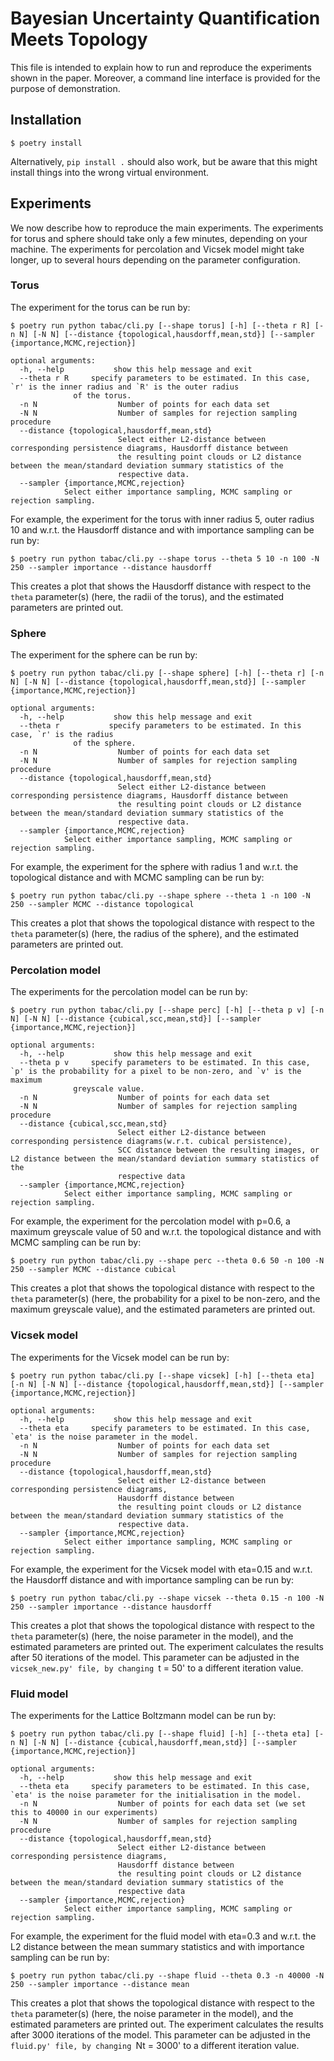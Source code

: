 # Bayesian Uncertainty Quantification Meets Topology

This file is intended to explain how to run and reproduce the
experiments shown in the paper. Moreover, a command line interface
is provided for the purpose of demonstration.

## Installation

```console
$ poetry install
```

Alternatively, `pip install .` should also work, but be aware that this
might install things into the wrong virtual environment.

## Experiments

We now describe how to reproduce the main experiments.
The experiments for torus and sphere should take only a few
minutes, depending on your machine. The experiments for
percolation and Vicsek model might take longer, up to several 
hours depending on the parameter configuration.

### Torus

The experiment for the torus can be run by:

```console
$ poetry run python tabac/cli.py [--shape torus] [-h] [--theta r R] [-n N] [-N N] [--distance {topological,hausdorff,mean,std}] [--sampler {importance,MCMC,rejection}] 

optional arguments:
  -h, --help           show this help message and exit
  --theta r R	  specify parameters to be estimated. In this case, `r' is the inner radius and `R' is the outer radius
  			  of the torus.
  -n N                  Number of points for each data set
  -N N                  Number of samples for rejection sampling procedure
  --distance {topological,hausdorff,mean,std}
                        Select either L2-distance between corresponding persistence diagrams, Hausdorff distance between 
                        the resulting point clouds or L2 distance between the mean/standard deviation summary statistics of the 
                        respective data.
  --sampler {importance,MCMC,rejection}
  			Select either importance sampling, MCMC sampling or rejection sampling.
```

For example, the experiment for the torus with inner radius 5, outer radius 10 and w.r.t. the Hausdorff distance
and with importance sampling can be run by:

```console
$ poetry run python tabac/cli.py --shape torus --theta 5 10 -n 100 -N 250 --sampler importance --distance hausdorff
```

This creates a plot that shows the Hausdorff distance
with respect to the `theta` parameter(s) (here, the radii of the torus),
and the estimated parameters are printed out.

### Sphere

The experiment for the sphere can be run by:

```console
$ poetry run python tabac/cli.py [--shape sphere] [-h] [--theta r] [-n N] [-N N] [--distance {topological,hausdorff,mean,std}] [--sampler {importance,MCMC,rejection}] 

optional arguments:
  -h, --help           show this help message and exit
  --theta r 		  specify parameters to be estimated. In this case, `r' is the radius
  			  of the sphere.
  -n N                  Number of points for each data set
  -N N                  Number of samples for rejection sampling procedure
  --distance {topological,hausdorff,mean,std}
                        Select either L2-distance between corresponding persistence diagrams, Hausdorff distance between 
                        the resulting point clouds or L2 distance between the mean/standard deviation summary statistics of the 
                        respective data.
  --sampler {importance,MCMC,rejection}
  			Select either importance sampling, MCMC sampling or rejection sampling.
```

For example, the experiment for the sphere with radius 1 and w.r.t. the topological distance
and with MCMC sampling can be run by:

```console
$ poetry run python tabac/cli.py --shape sphere --theta 1 -n 100 -N 250 --sampler MCMC --distance topological
```

This creates a plot that shows the topological distance
with respect to the `theta` parameter(s) (here, the radius of the sphere),
and the estimated parameters are printed out.

### Percolation model

The experiments for the percolation model can be run by:

```console
$ poetry run python tabac/cli.py [--shape perc] [-h] [--theta p v] [-n N] [-N N] [--distance {cubical,scc,mean,std}] [--sampler {importance,MCMC,rejection}] 

optional arguments:
  -h, --help           show this help message and exit
  --theta p v	  specify parameters to be estimated. In this case, `p' is the probability for a pixel to be non-zero, and `v' is the maximum
  			  greyscale value.
  -n N                  Number of points for each data set
  -N N                  Number of samples for rejection sampling procedure
  --distance {cubical,scc,mean,std}
                        Select either L2-distance between corresponding persistence diagrams(w.r.t. cubical persistence),
                        SCC distance between the resulting images, or L2 distance between the mean/standard deviation summary statistics of the 
                        respective data
  --sampler {importance,MCMC,rejection}
  			Select either importance sampling, MCMC sampling or rejection sampling.
```

For example, the experiment for the percolation model with p=0.6, a maximum greyscale value of 50 and w.r.t. the topological distance
and with MCMC sampling can be run by:

```console
$ poetry run python tabac/cli.py --shape perc --theta 0.6 50 -n 100 -N 250 --sampler MCMC --distance cubical
```

This creates a plot that shows the topological distance
with respect to the `theta` parameter(s) (here, the probability for a pixel to be non-zero, and the maximum greyscale value),
and the estimated parameters are printed out.

### Vicsek model

The experiments for the Vicsek model can be run by:

```console
$ poetry run python tabac/cli.py [--shape vicsek] [-h] [--theta eta] [-n N] [-N N] [--distance {topological,hausdorff,mean,std}] [--sampler {importance,MCMC,rejection}] 

optional arguments:
  -h, --help           show this help message and exit
  --theta eta	  specify parameters to be estimated. In this case, `eta' is the noise parameter in the model.
  -n N                  Number of points for each data set
  -N N                  Number of samples for rejection sampling procedure
  --distance {topological,hausdorff,mean,std}
                        Select either L2-distance between corresponding persistence diagrams,
                        Hausdorff distance between 
                        the resulting point clouds or L2 distance between the mean/standard deviation summary statistics of the 
                        respective data.
  --sampler {importance,MCMC,rejection}
  			Select either importance sampling, MCMC sampling or rejection sampling.
```

For example, the experiment for the Vicsek model with eta=0.15 and w.r.t. the Hausdorff distance
and with importance sampling can be run by:

```console
$ poetry run python tabac/cli.py --shape vicsek --theta 0.15 -n 100 -N 250 --sampler importance --distance hausdorff
```

This creates a plot that shows the topological distance
with respect to the `theta` parameter(s) (here, the noise parameter in the model),
and the estimated parameters are printed out.
The experiment calculates the results after 50 iterations of the model. This parameter
can be adjusted in the `vicsek_new.py' file, by changing `t = 50' to a different iteration
value.


### Fluid model

The experiments for the Lattice Boltzmann model can be run by:

```console
$ poetry run python tabac/cli.py [--shape fluid] [-h] [--theta eta] [-n N] [-N N] [--distance {cubical,hausdorff,mean,std}] [--sampler {importance,MCMC,rejection}] 

optional arguments:
  -h, --help           show this help message and exit
  --theta eta	  specify parameters to be estimated. In this case, `eta' is the noise parameter for the initialisation in the model.
  -n N                  Number of points for each data set (we set this to 40000 in our experiments)
  -N N                  Number of samples for rejection sampling procedure
  --distance {topological,hausdorff,mean,std}
                        Select either L2-distance between corresponding persistence diagrams,
                        Hausdorff distance between 
                        the resulting point clouds or L2 distance between the mean/standard deviation summary statistics of the 
                        respective data
  --sampler {importance,MCMC,rejection}
  			Select either importance sampling, MCMC sampling or rejection sampling.
```

For example, the experiment for the fluid model with eta=0.3 and w.r.t. the L2 distance between the mean summary statistics
and with importance sampling can be run by:

```console
$ poetry run python tabac/cli.py --shape fluid --theta 0.3 -n 40000 -N 250 --sampler importance --distance mean
```

This creates a plot that shows the topological distance
with respect to the `theta` parameter(s) (here, the noise parameter in the model),
and the estimated parameters are printed out.
The experiment calculates the results after 3000 iterations of the model. This parameter
can be adjusted in the `fluid.py' file, by changing `Nt = 3000' to a different iteration
value.

